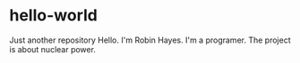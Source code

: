 # hello-world
Just another repository
Hello. I'm Robin Hayes. I'm a programer. 
The project is about nuclear power.
